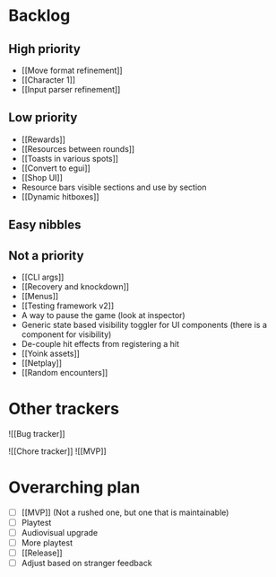 # Backlog
## High priority
- [[Move format refinement]]
- [[Character 1]]
- [[Input parser refinement]]

## Low priority
- [[Rewards]]
- [[Resources between rounds]]
- [[Toasts in various spots]]
- [[Convert to egui]]
- [[Shop UI]]
- Resource bars visible sections and use by section
- [[Dynamic hitboxes]]

## Easy nibbles

## Not a priority
- [[CLI args]]
- [[Recovery and knockdown]]
- [[Menus]]
- [[Testing framework v2]]
- A way to pause the game (look at inspector)
- Generic state based visibility toggler for UI components (there is a component for visibility)
- De-couple hit effects from registering a hit
- [[Yoink assets]]
- [[Netplay]]
- [[Random encounters]]

# Other trackers
![[Bug tracker]]

![[Chore tracker]]
![[MVP]]

# Overarching plan
- [ ] [[MVP]] (Not a rushed one, but one that is maintainable)
- [ ] Playtest
- [ ] Audiovisual upgrade
- [ ] More playtest
- [ ] [[Release]]
- [ ] Adjust based on stranger feedback
